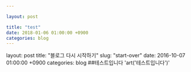 ```yaml
---

layout: post

title: "test"
date: 2018-01-06 01:00:00 +0900
categories: blog
---
```

layout: post
title: "블로그 다시 시작하기"
slug: "start-over"
date: 2016-10-07 01:00:00 +0900
categories: blog
##테스트입니다
'art('테스트입니다')'
